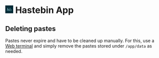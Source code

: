 # <img src="../img/hastebin-logo.png" width="25px"> Hastebin App

## Deleting pastes

Pastes never expire and have to be cleaned up manually. For this,
use a [Web terminal](/documentation/apps/#web-terminal) and simply
remove the pastes stored under `/app/data` as needed.


